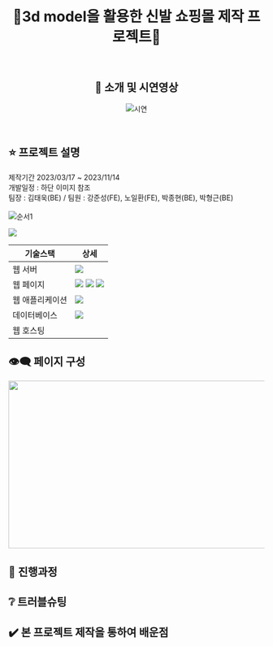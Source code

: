 <div align=center>
 
# 👟3d model을 활용한 신발 쇼핑몰 제작 프로젝트:mans_shoe:

<br/>

 
  
## :stars: 소개 및 시연영상
![시연](https://github.com/Github-AppData/Graduation_work/assets/100830409/d2ef2e7b-48d1-4a7e-814e-9ffd9edd696f)

 
<!-- summary 아래 한칸 공백 두고 내용 삽입 -->

</div>

<br/>

## :star: 프로젝트 설명
제작기간 2023/03/17 ~ 2023/11/14 <br/>
개발일정 : 하단 이미지 참조 <br/>
팀장 : 김태욱(BE) / 팀원 : 강준성(FE), 노일환(FE), 박종현(BE), 박형근(BE) <br/>
<br/>
![순서1](https://github.com/Github-AppData/Graduation_work/assets/100830409/571c0380-fb15-46d5-a0d4-a49ab20823d3)
 <br/>
 
<img src="https://img.shields.io/badge/Sketchfab-1CAAD9?style=for-the-badge&logo=Sketchfab&logoColor=white">

| 기술스택 | 상세 |
| --- | --- |
| 웹 서버 |  <img src="https://img.shields.io/badge/Spring Boot-6DB33F?style=for-the-badge&logo=Spring Boot&logoColor=white"> |
| 웹 페이지 | <img src="https://img.shields.io/badge/Html5-E34F26?style=for-the-badge&logo=Html5&logoColor=white">                                                                     <img src="https://img.shields.io/badge/CSS3-1572B6?style=for-the-badge&logo=CSS3&logoColor=white">                                                                       <img src="https://img.shields.io/badge/JavaScript-F7DF1E?style=for-the-badge&logo=JavaScript&logoColor=white">                                                            |
| 웹 애플리케이션 | <img src="https://img.shields.io/badge/Thymeleaf-005F0F?style=for-the-badge&logo=Thymeleaf&logoColor=white"> |
| 데이터베이스 | <img src="https://img.shields.io/badge/MySQL-4479A1?style=for-the-badge&logo=MySQL&logoColor=white"> |
| 웹 호스팅 |  | <br/>
 
## :eye_speech_bubble: 페이지 구성
<img src = "https://user-images.githubusercontent.com/100830409/231042686-0a185190-c858-4e47-bef1-198aecc68022.png" width = " 660 " height = " 330 " >

## :page_with_curl: 진행과정

## :grey_question: 트러블슈팅

## :heavy_check_mark: 본 프로젝트 제작을 통하여 배운점

